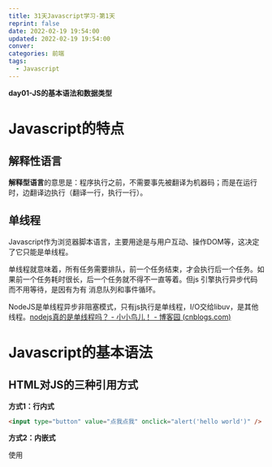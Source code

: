 ```yaml
---
title: 31天Javascript学习-第1天
reprint: false
date: 2022-02-19 19:54:00
updated: 2022-02-19 19:54:00
conver:
categories: 前端
tags:
  - Javascript
---
```


**day01-JS的基本语法和数据类型**

<!--more-->

# Javascript的特点

## 解释性语言

**解释型语言**的意思是：程序执行之前，不需要事先被翻译为机器码；而是在运行时，边翻译边执行（翻译一行，执行一行）。

## 单线程

Javascript作为浏览器脚本语言，主要用途是与用户互动、操作DOM等，这决定了它只能是单线程。

单线程就意味着，所有任务需要排队，前一个任务结束，才会执行后一个任务。如果前一个任务耗时很长，后一个任务就不得不一直等着。但js 引擎执行异步代码而不用等待，是因有为有 消息队列和事件循环。

NodeJS是单线程异步非阻塞模式，只有js执行是单线程，I/O交给libuv，是其他线程。[nodejs真的是单线程吗？ - 小小鸟儿！ - 博客园 (cnblogs.com)](https://www.cnblogs.com/wxmdevelop/p/10234556.html)

# Javascript的基本语法

## HTML对JS的三种引用方式

**方式1：行内式**

```html
<input type="button" value="点我点我" onclick="alert('hello world')" />
```

**方式2：内嵌式**

使用<script>元素，只需指定type属性

```html
<script type="text/javascript">
            // 在这里写 js 代码
            alert('hello world');
            console.log('hello world');
</script>
```

**方式3：外链式**

使用<script>元素，需指定src属性

```html
<script src="utils.js"></script>
```

JS代码写在<body>中，准确来说是在页面标签元素后，body结束标签前。

## 区分大小写

## 标识符

标识符指变量、函数、属性的名字，或者函数的参数。

- 标识符第一个字符必须是一个字母、下划线或$
- 其他字符可以是字母、下划线、$或数字

按照惯例，ECMAScript标识符采用驼峰大小写格式，第一个字母小写，剩下每个单词的首字母大写。

## 严格模式

在js代码顶部添加`"use strict";`

# 变量

JS的变量是松散类型的，不需要指定变量类型。如`var message;`使用var声明的变量作用域为该语句所在的函数内，存在变量提升现象。

ES6新增关键字let。使用let声明的变量作用域为该语句所在的代码块内，不存在变量提升。且let不允许在相同的作用域内，重复声明同一个变量。

# 数据类型

共有5种简单数据类型：Undefined、Null、Boolean、Number、String

1种复杂数据类型Object，Object本质由一组无序的键值对组成的。

## typeof操作符

使用typeof操作符可返回变量的数据类型

注意：typeof是一个操作符而不是函数，因此可以使用圆括号也可以不使用

## 简单（基本）数据类型

### Undefined

Undefined类型只有一个值，即特殊的undefined。

对未初始化的变量执行typeof会返回undefined，而对未声明的变量执行typeof同样返回undefined

```js
var message;
alert(typeof message); // 'undefined'
alert(typeof age); // 'undefined'
```

因此，保持变量显式的初始化是一个良好的编码习惯。

### Null

Null类型只有一个值，即特殊的null。null值表示一个空对象指针，正因此使用typeof检测null值时会返回'object'类型。

如果定义的变量在将来用于保存对象，最好将该变量初始化为null。实际上，undefined值是派生自null值的，因此`null == undefined`返回值是true。

### Boolean

Boolean类型有两个值，true和false。各种数据类型与Boolean类型的转换如下

| 数据类型  | 转换为true的值               | 转换为false的值 |
| --------- | ---------------------------- | --------------- |
| Boolean   | true                         | false           |
| String    | 任何非空字符串               | ""（空字符串）  |
| Number    | 任何非零数字值（包括无穷大） | 0和Nan          |
| Object    | 任何对象                     | null            |
| Undefined | n/a(N/A)                     | undefined       |

### Number

Number类型用来表示整数和浮点数值。

#### 整数

除十进制外，整数还可以以八进制和十六进制的字面值来表示

```
var octalNum1 = 070; // 八进制56
var octalNum2 = 079; // 无效的八进制，解析为79
var hexNum1 = 0xA; // 十六进制的10
var hexNum2 = 0x2f; // 十六进制的31
```

#### 浮点数

JS浮点数值的最高精度是17位小数。

JS会将某些浮点数值转换为整数值，如1.0，1.。

对于极大极小值，可以用e表示法，如

```js
var floatNum = 3.124e7;
```

#### Nan

Nan（Not a Number）是一个特殊的数值。

- 任何涉及Nan的操作都会返回Nan
- Nan和任何值都不相等

#### 数值转换

Number()、parseInt()、parseFloat()

### String

## Object

